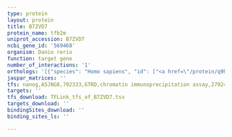 ```yaml
---
type: protein
layout: protein
title: B7ZVD7
protein_name: tfb2m
uniprot_accession: B7ZVD7
ncbi_gene_id: '569468'
organism: Danio rerio
function: target gene
number_of_interactions: '1'
orthologs: '[{"species": "Homo sapiens", "id": ["<a href=\"/protein/q9h5q4\">Q9H5Q4</a>"]}, {"species": "Mus musculus", "id": ["<a href=\"/protein/q3tl26\">Q3TL26</a>"]}, {"species": "Rattus norvegicus", "id": ["Q5U2T7"]}, {"species": "Drosophila melanogaster", "id": ["<a href=\"/protein/q9vh38\">Q9VH38</a>"]}]'
jaspar_matrices: ''
tfs: nanog,A5JNG8,792333,GTRD,chromatin immunoprecipitation assay,27924024%5Buid%5D,No
targets: ''
tfs_download: TFLink_tfs_of_B7ZVD7.tsv
targets_download: ''
bindingSites_download: ''
binding_sites_ls: ''

---
```

